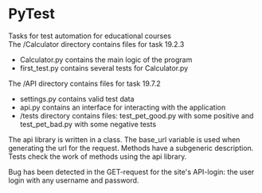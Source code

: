 # PyTest
Tasks for test automation for educational courses  
The /Calculator directory contains files for task 19.2.3
<ul>
<li>Calculator.py contains the main logic of the program</li>
<li>first_test.py contains several tests for Calculator.py</li>
</ul> 
The /API directory contains files for task 19.7.2
<ul>
<li>settings.py contains valid test data</li>
<li>api.py contains an interface for interacting with the application</li>
<li>/tests directory contains files: test_pet_good.py with some positive and test_pet_bad.py with some negative tests</li>
</ul> 
The api library is written in a class. The base_url variable is used when generating the url for the request.
Methods have a subgeneric description.
Tests check the work of methods using the api library.

Bug has been detected in the GET-request for the site's API-login: the user login with any username and password.
